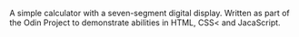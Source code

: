 A simple calculator with a seven-segment digital display. Written as part of the Odin Project to demonstrate abilities in HTML, CSS< and JacaScript.